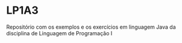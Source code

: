 # LP1A3
Repositório com os exemplos e os exercícios em linguagem Java da disciplina de Linguagem de Programação I
